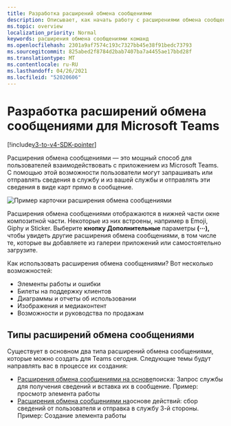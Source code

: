 ```yaml
---
title: Разработка расширений обмена сообщениями
description: Описывает, как начать работу с расширениями обмена сообщениями в Microsoft Teams
ms.topic: overview
localization_priority: Normal
keywords: расширения обмена сообщениями команд
ms.openlocfilehash: 2301a9af7574c193c7327bb45e38f91bedc73793
ms.sourcegitcommit: 825abed2f8784d2bab7407ba7a4455ae17bbd28f
ms.translationtype: MT
ms.contentlocale: ru-RU
ms.lasthandoff: 04/26/2021
ms.locfileid: "52020606"
---
```

# <a name="develop-messaging-extensions-for-microsoft-teams"></a>Разработка расширений обмена сообщениями для Microsoft Teams

[!include[v3-to-v4-SDK-pointer](~/includes/v3-to-v4-pointer-me.md)]

Расширения обмена сообщениями — это мощный способ для пользователей взаимодействовать с приложением из Microsoft Teams. С помощью этой возможности пользователи могут запрашивать или отправлять сведения в службу и из вашей службы и отправлять эти сведения в виде карт прямо в сообщение.

![Пример карточки расширения обмена сообщениями](~/assets/images/compose-extensions/ceexample.png)

Расширения обмена сообщениями отображаются в нижней части окне композитной части. Некоторые из них встроены, например в Emoji, Giphy и Sticker. Выберите **кнопку Дополнительные** параметры **(&#8943;),** чтобы увидеть другие расширения обмена сообщениями, в том числе те, которые вы добавляете из галереи приложений или самостоятельно загрузите.

Как использовать расширения обмена сообщениями? Вот несколько возможностей:

* Элементы работы и ошибки
* Билеты на поддержку клиентов
* Диаграммы и отчеты об использовании
* Изображения и медиаконтент
* Возможности и руководства по продажам

## <a name="types-of-messaging-extensions"></a>Типы расширений обмена сообщениями

Существует в основном два типа расширений обмена сообщениями, которые можно создать для Teams сегодня. Следующие темы будут направлять вас в процессе их создания:

* [Расширения обмена сообщениями на основе](~/resources/messaging-extension-v3/search-extensions.md)поиска: Запрос службы для получения сведений и вставка их в сообщение. Пример: просмотр элемента работы
* [Расширения обмена сообщениями на](~/resources/messaging-extension-v3/create-extensions.md)основе действий: сбор сведений от пользователя и отправка в службу 3-й стороны. Пример: Создание элемента работы
